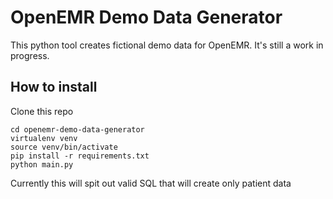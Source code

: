 # OpenEMR Demo Data Generator

This python tool creates fictional demo data for OpenEMR. It's still a work in progress.

## How to install

Clone this repo

```
cd openemr-demo-data-generator
virtualenv venv
source venv/bin/activate
pip install -r requirements.txt
python main.py
```

Currently this will spit out valid SQL that will create only patient data

